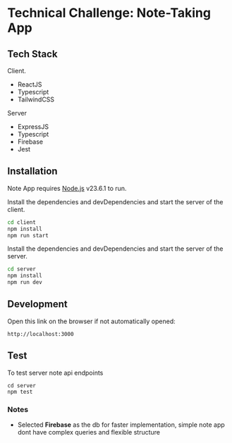 # Technical Challenge: Note-Taking App

## Tech Stack

Client.

-   ReactJS
-   Typescript
-   TailwindCSS

Server

-   ExpressJS
-   Typescript
-   Firebase
-   Jest

## Installation

Note App requires [Node.js](https://nodejs.org/) v23.6.1 to run.

Install the dependencies and devDependencies and start the server of the client.

```sh
cd client
npm install
npm run start
```

Install the dependencies and devDependencies and start the server of the server.

```sh
cd server
npm install
npm run dev
```

## Development

Open this link on the browser if not automatically opened:

```
http://localhost:3000
```

## Test

To test server note api endpoints

```
cd server
npm test
```

### Notes

-   Selected **Firebase** as the db for faster implementation, simple note app dont have complex queries and flexible structure
